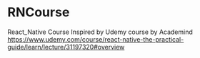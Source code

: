 # RNCourse
React_Native Course Inspired by Udemy course by Academind  https://www.udemy.com/course/react-native-the-practical-guide/learn/lecture/31197320#overview
